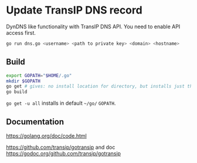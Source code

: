 # Update TransIP DNS record

DynDNS like functionality with TransIP DNS API. You need to enable API access first.

```sh
go run dns.go <username> <path to private key> <domain> <hostname>
```

## Build

```sh
export GOPATH="$HOME/.go"
mkdir $GOPATH
go get # gives: no install location for directory, but installs just the same
go build
```

`go get -u all` installs in default `~/go/` `GOPATH`.  

## Documentation

https://golang.org/doc/code.html

https://github.com/transip/gotransip and doc https://godoc.org/github.com/transip/gotransip

